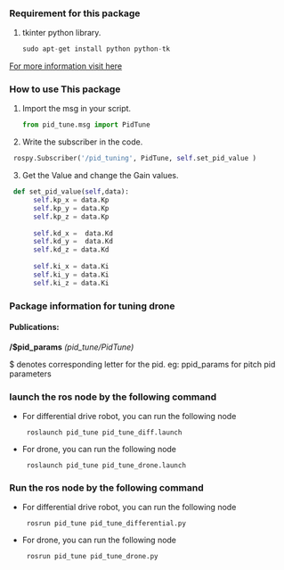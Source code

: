
### Requirement for this package
1. tkinter python library. 

    ```python
    sudo apt-get install python python-tk
    ```
[For more information visit here](http://www.greenteapress.com/thinkpython/swampy/install.html)

### How to use This package
1. Import the msg in your script. 
    ```python
    from pid_tune.msg import PidTune
    ```
2. Write the subscriber in the code. 
  ```python
   rospy.Subscriber('/pid_tuning', PidTune, self.set_pid_value )
  ```
3. Get the Value and change the Gain values.
  ```python
   def set_pid_value(self,data):
		self.kp_x = data.Kp 
		self.kp_y = data.Kp 
		self.kp_z = data.Kp
		
		self.kd_x =  data.Kd
		self.kd_y =  data.Kd
		self.kd_z = data.Kd
		
		self.ki_x = data.Ki
		self.ki_y = data.Ki
		self.ki_z = data.Ki
  ```

### Package information for tuning drone

#### Publications:
**/$pid_params** *(pid_tune/PidTune)* <br />

$ denotes corresponding letter for the pid. eg: ppid_params for pitch pid parameters

### launch the ros node by the following command
+ For differential drive robot, you can run the following node
  ```
   roslaunch pid_tune pid_tune_diff.launch
  ```
+ For drone, you can run the following node

  ```
   roslaunch pid_tune pid_tune_drone.launch
  ```
### Run the ros node by the following command
+ For differential drive robot, you can run the following node
  ```
   rosrun pid_tune pid_tune_differential.py
  ```
+ For drone, you can run the following node

  ```
   rosrun pid_tune pid_tune_drone.py
  ```

